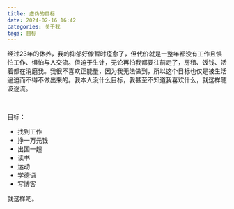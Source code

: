 ```yaml
---
title: 虚伪的目标
date: 2024-02-16 16:42
categories: 关于我
tags: 目标
---
```


经过23年的休养，我的抑郁好像暂时痊愈了，但代价就是一整年都没有工作且惧怕工作、惧怕与人交流。但迫于生计，无论再怕我都要往前走了，房租、饭钱、活着都在消磨我。我很不喜欢正能量，因为我无法做到，所以这个目标也仅是被生活逼迫而不得不做出来的。我本人没什么目标，我甚至不知道我喜欢什么，就这样随波逐流。

<br >

目标：
- 找到工作
- 挣一万元钱
- 出国一趟
- 读书
- 运动
- 学德语
- 写博客
	

就这样吧。





